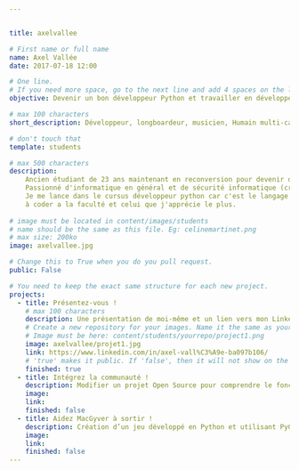 ```yaml
---


title: axelvallee

# First name or full name
name: Axel Vallée
date: 2017-07-18 12:00

# One line.
# If you need more space, go to the next line and add 4 spaces on the left, as in 'description'.
objective: Devenir un bon développeur Python et travailler en développement ou sécurité informatique

# max 100 characters
short_description: Développeur, longboardeur, musicien, Humain multi-casquettes

# don't touch that
template: students

# max 500 characters
description:
    Ancien étudiant de 23 ans maintenant en reconversion pour devenir développeur python,
    Passionné d'informatique en général et de sécurité informatique (cryptographie, réseau, etc..)
    Je me lance dans le cursus développeur python car c'est le langage sur lequel j'ai commencer
    à coder a la faculté et celui que j'apprécie le plus.
    
# image must be located in content/images/students
# name should be the same as this file. Eg: celinemartinet.png
# max size: 200ko
image: axelvallee.jpg

# Change this to True when you do you pull request.
public: False

# You need to keep the exact same structure for each new project.
projects:
  - title: Présentez-vous !
    # max 100 characters
    description: Une présentation de moi-même et un lien vers mon LinkedIn.
    # Create a new repository for your images. Name it the same as your nickname and profile picture.
    # Image must be here: content/students/yourrepo/project1.png
    image: axelvallee/projet1.jpg
    link: https://www.linkedin.com/in/axel-vall%C3%A9e-ba097b106/
    # 'true' makes it public. If 'false', then it will not show on the website.
    finished: true
  - title: Intégrez la communauté !
    description: Modifier un projet Open Source pour comprendre le fonctionnement de Git, de Github et des pull requests.
    image: 
    link: 
    finished: false
  - title: Aidez MacGyver à sortir !
    description: Création d’un jeu développé en Python et utilisant PyGame.
    image: 
    link: 
    finished: false
---
```

